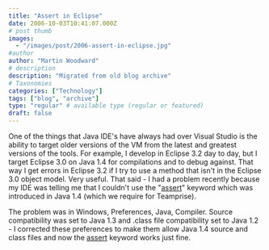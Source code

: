 ```yaml
---
title: "Assert in Eclipse"
date: 2006-10-03T10:41:07.000Z
# post thumb
images:
  - "/images/post/2006-assert-in-eclipse.jpg"
#author
author: "Martin Woodward"
# description
description: "Migrated from old blog archive"
# Taxonomies
categories: ["Technology"]
tags: ["blog", "archive"]
type: "regular" # available type (regular or featured)
draft: false
---
```


One of the things that Java IDE's have always had over Visual Studio is the ability to target older versions of the VM from the latest and greatest versions of the tools.  For example, I develop in Eclipse 3.2 day to day, but I target Eclipse 3.0 on Java 1.4 for compilations and to debug against.  That way I get errors in Eclipse 3.2 if I try to use a method that isn't in the Eclipse 3.0 object model.  Very useful.  That said - I had a problem recently because my IDE was telling me that I couldn't use the "[assert](http://java.sun.com/j2se/1.4.2/docs/guide/lang/assert.html)" keyword which was introduced in Java 1.4 (which we require for Teamprise). 

The problem was in Windows, Preferences, Java, Compiler.  Source compatibility was set to Java 1.3 and .class file compatibility set to Java 1.2 - I corrected these preferences to make them allow Java 1.4 source and class files and now the [assert](http://java.sun.com/j2se/1.4.2/docs/guide/lang/assert.html) keyword works just fine.